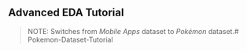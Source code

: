 ## Advanced EDA Tutorial

> NOTE: Switches from *Mobile Apps* dataset to *Pokémon* dataset.# Pokemon-Dataset-Tutorial
